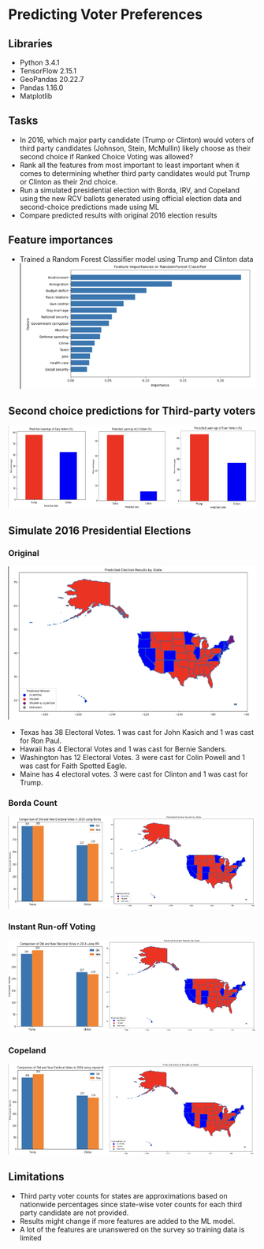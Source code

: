 # Predicting Voter Preferences

## Libraries
* Python 3.4.1
* TensorFlow 2.15.1
* GeoPandas 20.22.7
* Pandas 1.16.0
* Matplotlib

## Tasks
* In 2016, which major party candidate (Trump or Clinton) would voters of third party candidates (Johnson, Stein, McMullin) likely choose as their second choice if Ranked Choice Voting was allowed?
* Rank all the features from most important to least important when it comes to determining whether third party candidates would put Trump or Clinton as their 2nd choice.
* Run a simulated presidential election with Borda, IRV, and Copeland using the new RCV ballots generated using official election data and second-choice predictions made using ML
* Compare predicted results with original 2016 election results

## Feature importances
* Trained a Random Forest Classifier model using Trump and Clinton data
![Alt text](image.png)

## Second choice predictions for Third-party voters
![Alt text](image-1.png)

## Simulate 2016 Presidential Elections
### Original
![Alt text](image-2.png)
* Texas has 38 Electoral Votes.  1 was cast for John Kasich and 1 was cast for Ron Paul. 		
* Hawaii has 4 Electoral Votes and 1 was cast for Bernie Sanders. 
* Washington has 12 Electoral Votes.  3 were cast for Colin Powell and 1 was cast for Faith Spotted Eagle.   
* Maine has 4 electoral votes. 3 were cast for Clinton and 1 was cast for Trump.

### Borda Count
![Alt text](image-3.png)

### Instant Run-off Voting
![Alt text](image-4.png)

### Copeland
![Alt text](image-5.png)

## Limitations
* Third party voter counts for states are approximations based on nationwide percentages since state-wise voter counts for each third party candidate are not provided.
* Results might change if more features are added to the ML model.
* A lot of the features are unanswered on the survey so training data is limited 
